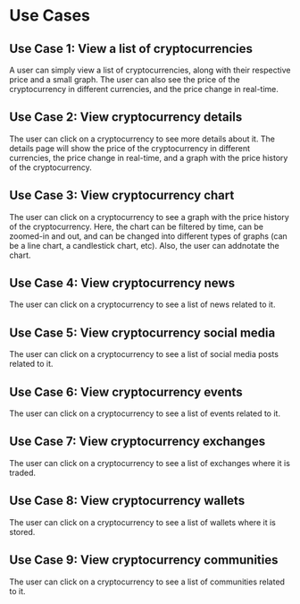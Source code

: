 # Use Cases

## Use Case 1: View a list of cryptocurrencies

A user can simply view a list of cryptocurrencies, along with their respective price and a small graph. The user can also see the price of the cryptocurrency in different currencies, and the price change in real-time.

## Use Case 2: View cryptocurrency details

The user can click on a cryptocurrency to see more details about it. The details page will show the price of the cryptocurrency in different currencies, the price change in real-time, and a graph with the price history of the cryptocurrency.

## Use Case 3: View cryptocurrency chart

The user can click on a cryptocurrency to see a graph with the price history of the cryptocurrency. Here, the chart can be filtered by time, can be zoomed-in and out, and can be changed into different types of graphs (can be a line chart, a candlestick chart, etc). Also, the user can addnotate the chart.

## Use Case 4: View cryptocurrency news

The user can click on a cryptocurrency to see a list of news related to it.

## Use Case 5: View cryptocurrency social media

The user can click on a cryptocurrency to see a list of social media posts related to it.

## Use Case 6: View cryptocurrency events

The user can click on a cryptocurrency to see a list of events related to it.

## Use Case 7: View cryptocurrency exchanges

The user can click on a cryptocurrency to see a list of exchanges where it is traded.

## Use Case 8: View cryptocurrency wallets

The user can click on a cryptocurrency to see a list of wallets where it is stored.

## Use Case 9: View cryptocurrency communities

The user can click on a cryptocurrency to see a list of communities related to it.